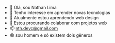 - 👋 Olá, sou Nathan Lima
- 👀 Tenho interesse em aprender novas tecnologias
- 🌱 Atualmente estou aprendendo web design
- 💞️ Estou procurando colaborar com projetos web
- 📫 nth.devc@gmail.com
- 😄 sou homem e só existem dois gêneros
